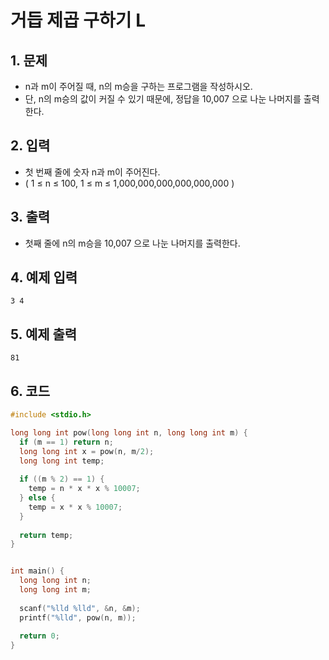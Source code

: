 # 거듭 제곱 구하기 L

## 1. 문제

- n과 m이 주어질 때, n의 m승을 구하는 프로그램을 작성하시오.
- 단, n의 m승의 값이 커질 수 있기 때문에, 정답을 10,007 으로 나눈 나머지를 출력한다.

## 2. 입력
- 첫 번째 줄에 숫자 n과 m이 주어진다.
- ( 1 ≤ n ≤ 100, 1 ≤ m ≤ 1,000,000,000,000,000,000 )  

## 3. 출력

- 첫째 줄에 n의 m승을 10,007 으로 나눈 나머지를 출력한다.


## 4. 예제 입력
```
3 4
```

## 5. 예제 출력
```
81
```

## 6. 코드

```c++
#include <stdio.h>

long long int pow(long long int n, long long int m) {
  if (m == 1) return n;
  long long int x = pow(n, m/2);
  long long int temp;
  
  if ((m % 2) == 1) {
    temp = n * x * x % 10007;
  } else {
    temp = x * x % 10007;
  }
  
  return temp;
}


int main() {
  long long int n;
  long long int m;
  
  scanf("%lld %lld", &n, &m);
  printf("%lld", pow(n, m));
  
  return 0;
}
```
